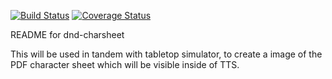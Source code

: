 [![Build Status](https://travis-ci.org/moreisee/dnd-charsheet.svg?branch=master)](https://travis-ci.org/moreisee/dnd-charsheet)
[![Coverage Status](https://coveralls.io/repos/github/moreisee/dnd-charsheet/badge.svg?branch=master)](https://coveralls.io/github/moreisee/dnd-charsheet)

README for dnd-charsheet

This will be used in tandem with tabletop simulator, to create a image
of the PDF character sheet which will be visible inside of TTS.
